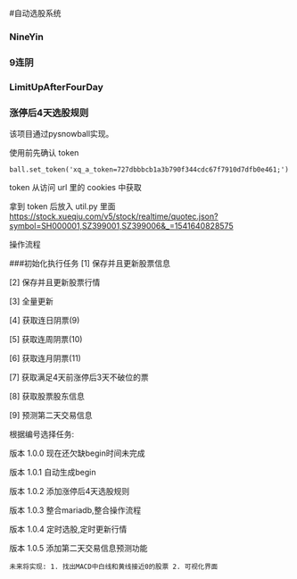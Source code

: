 #自动选股系统

### NineYin
### 9连阴

### LimitUpAfterFourDay
### 涨停后4天选股规则

该项目通过pysnowball实现。

使用前先确认 token

`ball.set_token('xq_a_token=727dbbbcb1a3b790f344cdc67f7910d7dfb0e461;')`

token 从访问 url 里的 cookies 中获取

拿到 token 后放入 util.py 里面
[https://stock.xueqiu.com/v5/stock/realtime/quotec.json?symbol=SH000001,SZ399001,SZ399006&_=1541640828575
](https://stock.xueqiu.com/v5/stock/realtime/quotec.json?symbol=SH000001,SZ399001,SZ399006&_=1541640828575)



操作流程

###初始化执行任务
[1] 保存并且更新股票信息

[2] 保存并且更新股票行情

[3] 全量更新

[4] 获取连日阴票(9)

[5] 获取连周阴票(10)

[6] 获取连月阴票(11)

[7] 获取满足4天前涨停后3天不破位的票

[8] 获取股票股东信息

[9] 预测第二天交易信息

根据编号选择任务:





版本 1.0.0 现在还欠缺begin时间未完成

版本 1.0.1 自动生成begin

版本 1.0.2 添加涨停后4天选股规则

版本 1.0.3 整合mariadb,整合操作流程

版本 1.0.4 定时选股,定时更新行情

版本 1.0.5 添加第二天交易信息预测功能

    未来将实现: 1. 找出MACD中白线和黄线接近0的股票 2. 可视化界面